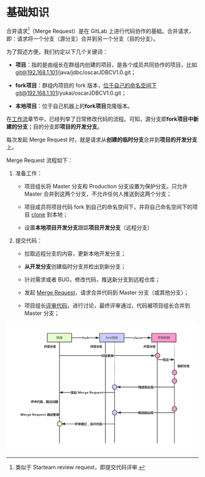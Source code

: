 # 基础知识

合并请求[^1]（Merge Request）是在 GitLab 上进行代码协作的基础。合并请求，即：请求将一个分支（源分支）合并到另一个分支（目的分支）。

为了叙述方便，我们约定以下几个关键词：

- **项目**：指的是由组长在群组内创建的项目，是各个成员共同协作的项目，比如 git@192.168.1.101/java/jdbc/oscarJDBCV1.0.git；

- **fork项目**：群组内项目的 fork 版本，位于自己的命名空间下git@192.168.1.101/yukai/oscarJDBCV1.0.git；

- **本地项目**：位于自己机器上的**fork项目**克隆版本。

在[工作流](/workflow/workflow.md)章节中，已经列举了日常修改代码的流程。可知，源分支即**fork项目中新建的分支**；目的分支即**项目的开发分支**。

每次发起 Merge Request 时，就是请求从**创建的临时分支**合并到**项目的开发分支**上。

Merge Request 流程如下：

1. 准备工作：
   - 项目组长将 Master 分支和 Production 分支设置为保护分支。只允许 Master 合并到这两个分支，不允许任何人推送到这两个分支；

   - 项目成员将项目代码 fork 到自己的命名空间下，并将自己命名空间下的项目 [clone](/setup/clone.md) 到本地； 

   - 设置**本地项目开发分支**跟踪**项目开发分支**（远程分支）

2. 提交代码：
   
   - 拉取远程分支的内容，更新本地开发分支；

   - **从开发分支**创建临时分支并检出到新分支；

   - 针对需求或者 BUG，修改代码，推送新分支到远程仓库；
   
   - 发起 [Merge Request](/review/local-modify.md)，请求合并代码到 Master 分支（或其他分支）；

   - 项目组长[评审代码](/review/discuss.md)，进行讨论，最终评审通过，代码被项目组长合并到 Master 分支；

![](/assets/mr-flow.png)


[^1]: 类似于 Starteam review request，即提交代码评审.





